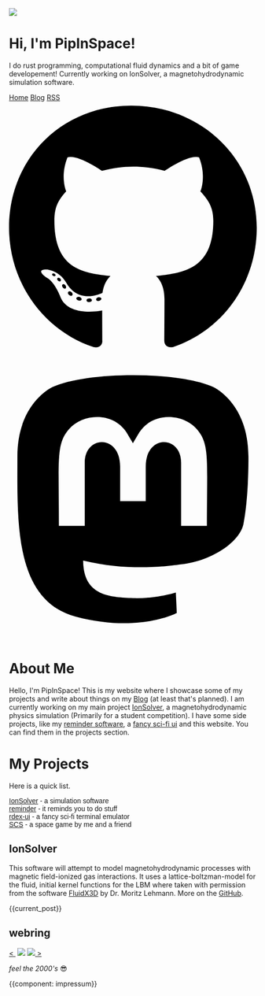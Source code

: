 <div class="main_body">
<div class="title-image">
    <img src="img/TitleBackground.png" class="no-select">
    <h1>Hi, I'm PipInSpace!</h1>
    <p>I do rust programming, computational fluid dynamics and a bit of game developement! Currently working on
        IonSolver, a
        magnetohydrodynamic simulation software.</p>
    <div class="title-links">
        <a href="index.html">Home</a>
        <a href="blog/blog.html">Blog</a>
        <a href="rss.xml">RSS</a>
    </div>
    <div class="social_icons">
        <a href="https://github.com/PipInSpace">
            <svg viewBox="0 0 496 512">
                <path
                    d="M165.9 397.4c0 2-2.3 3.6-5.2 3.6-3.3.3-5.6-1.3-5.6-3.6 0-2 2.3-3.6 5.2-3.6 3-.3 5.6 1.3 5.6 3.6zm-31.1-4.5c-.7 2 1.3 4.3 4.3 4.9 2.6 1 5.6 0 6.2-2s-1.3-4.3-4.3-5.2c-2.6-.7-5.5.3-6.2 2.3zm44.2-1.7c-2.9.7-4.9 2.6-4.6 4.9.3 2 2.9 3.3 5.9 2.6 2.9-.7 4.9-2.6 4.6-4.6-.3-1.9-3-3.2-5.9-2.9zM244.8 8C106.1 8 0 113.3 0 252c0 110.9 69.8 205.8 169.5 239.2 12.8 2.3 17.3-5.6 17.3-12.1 0-6.2-.3-40.4-.3-61.4 0 0-70 15-84.7-29.8 0 0-11.4-29.1-27.8-36.6 0 0-22.9-15.7 1.6-15.4 0 0 24.9 2 38.6 25.8 21.9 38.6 58.6 27.5 72.9 20.9 2.3-16 8.8-27.1 16-33.7-55.9-6.2-112.3-14.3-112.3-110.5 0-27.5 7.6-41.3 23.6-58.9-2.6-6.5-11.1-33.3 2.6-67.9 20.9-6.5 69 27 69 27 20-5.6 41.5-8.5 62.8-8.5s42.8 2.9 62.8 8.5c0 0 48.1-33.6 69-27 13.7 34.7 5.2 61.4 2.6 67.9 16 17.7 25.8 31.5 25.8 58.9 0 96.5-58.9 104.2-114.8 110.5 9.2 7.9 17 22.9 17 46.4 0 33.7-.3 75.4-.3 83.6 0 6.5 4.6 14.4 17.3 12.1C428.2 457.8 496 362.9 496 252 496 113.3 383.5 8 244.8 8zM97.2 352.9c-1.3 1-1 3.3.7 5.2 1.6 1.6 3.9 2.3 5.2 1 1.3-1 1-3.3-.7-5.2-1.6-1.6-3.9-2.3-5.2-1zm-10.8-8.1c-.7 1.3.3 2.9 2.3 3.9 1.6 1 3.6.7 4.3-.7.7-1.3-.3-2.9-2.3-3.9-2-.6-3.6-.3-4.3.7zm32.4 35.6c-1.6 1.3-1 4.3 1.3 6.2 2.3 2.3 5.2 2.6 6.5 1 1.3-1.3.7-4.3-1.3-6.2-2.2-2.3-5.2-2.6-6.5-1zm-11.4-14.7c-1.6 1-1.6 3.6 0 5.9 1.6 2.3 4.3 3.3 5.6 2.3 1.6-1.3 1.6-3.9 0-6.2-1.4-2.3-4-3.3-5.6-2z" />
            </svg>
        </a>
        <a href="https://mastodon.social/@pipinspace">
            <svg xmlns="http://www.w3.org/2000/svg" viewBox="0 0 448 512">
                <path
                    d="M433 179.11c0-97.2-63.71-125.7-63.71-125.7-62.52-28.7-228.56-28.4-290.48 0 0 0-63.72 28.5-63.72 125.7 0 115.7-6.6 259.4 105.63 289.1 40.51 10.7 75.32 13 103.33 11.4 50.81-2.8 79.32-18.1 79.32-18.1l-1.7-36.9s-36.31 11.4-77.12 10.1c-40.41-1.4-83-4.4-89.63-54a102.54 102.54 0 0 1-.9-13.9c85.63 20.9 158.65 9.1 178.75 6.7 56.12-6.7 105-41.3 111.23-72.9 9.8-49.8 9-121.5 9-121.5zm-75.12 125.2h-46.63v-114.2c0-49.7-64-51.6-64 6.9v62.5h-46.33V197c0-58.5-64-56.6-64-6.9v114.2H90.19c0-122.1-5.2-147.9 18.41-175 25.9-28.9 79.82-30.8 103.83 6.1l11.6 19.5 11.6-19.5c24.11-37.1 78.12-34.8 103.83-6.1 23.71 27.3 18.4 53 18.4 175z" />
            </svg>
        </a>
    </div>
</div>
<h1>About Me</h1>
<p>Hello, I'm PipInSpace! This is my website where I showcase some of my projects and write about things on my <a href="./blog.html">Blog</a> (at least that's planned). I am currently working on my main project <a href="https://github.com/PipInSpace/IonSolver">IonSolver</a>, a magnetohydrodynamic physics simulation (Primarily for a student competition). I have some side projects, like my <a href="https://github.com/PipInSpace/reminder">reminder software</a>, a <a href="https://github.com/PipInSpace/rdex-ui">fancy sci-fi ui</a> and this website. You can find them in the projects section. </p>
<h1>My Projects</h1>
<p>Here is a quick list.</p>
<div class="quote text-padding" style="font-family: 'Moderat Medium', sans-serif;">
    <a href="https://github.com/PipInSpace/IonSolver">IonSolver</a> - a simulation software<br>
    <a href="https://github.com/PipInSpace/reminder">reminder</a> - it reminds you to do stuff<br>
    <a href="https://github.com/PipInSpace/rdex-ui">rdex-ui</a> - a fancy sci-fi terminal emulator<br>
    <a href="https://github.com/FN-2189/SCS">SCS</a> - a space game by me and a friend<br>
</div>
<h2>IonSolver</h2>
<p>This software will attempt to model magnetohydrodynamic processes with magnetic field-ionized gas interactions. It uses a lattice-boltzman-model for the fluid, initial kernel functions for the LBM where taken with permission from the software <a href="https://github.com/ProjectPhysX/FluidX3D">FluidX3D</a> by Dr. Moritz Lehmann. More on the <a href="https://github.com/PipInSpace/IonSolver">GitHub</a>. </p>
<div style="display: none;"><!--Mastodon Verification-->
    <a rel="me" href="https://mastodon.social/@pipinspace">Mastodon</a>
</div>
{{current_post}}
<h2>webring</h2>
<div class="webring">
    <a href="">&lt <img src=""></a>
    <a href=""><img src="webring/logo.png"></a>
    <a href="https://tudbut.de"><img src="http://tudbut.de:81/webring/logo.png"> &gt</a>
</div>
<p><em>feel the 2000's</em> 😎</p>

{{component: impressum}}

</div>